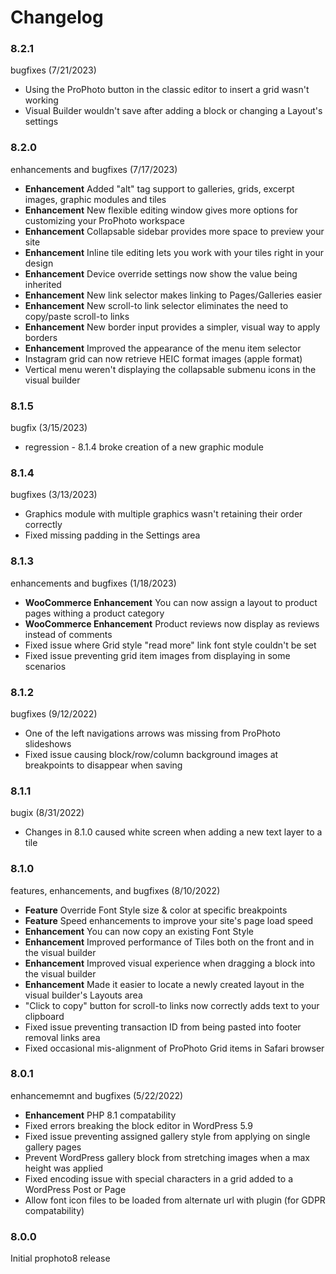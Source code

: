 # Changelog

### 8.2.1

bugfixes (7/21/2023)

* Using the ProPhoto button in the classic editor to insert a grid wasn't working
* Visual Builder wouldn't save after adding a block or changing a Layout's settings

### 8.2.0

enhancements and bugfixes (7/17/2023)

* **Enhancement** Added "alt" tag support to galleries, grids, excerpt images, graphic modules and tiles
* **Enhancement** New flexible editing window gives more options for customizing your ProPhoto workspace
* **Enhancement** Collapsable sidebar provides more space to preview your site
* **Enhancement** Inline tile editing lets you work with your tiles right in your design
* **Enhancement** Device override settings now show the value being inherited
* **Enhancement** New link selector makes linking to Pages/Galleries easier
* **Enhancement** New scroll-to link selector eliminates the need to copy/paste scroll-to links
* **Enhancement** New border input provides a simpler, visual way to apply borders
* **Enhancement** Improved the appearance of the menu item selector
* Instagram grid can now retrieve HEIC format images (apple format)
* Vertical menu weren't displaying the collapsable submenu icons in the visual builder

### 8.1.5

bugfix (3/15/2023)

* regression - 8.1.4 broke creation of a new graphic module

### 8.1.4

bugfixes (3/13/2023)

* Graphics module with multiple graphics wasn't retaining their order correctly
* Fixed missing padding in the Settings area

### 8.1.3

enhancements and bugfixes (1/18/2023)

* **WooCommerce Enhancement** You can now assign a layout to product pages withing a product category
* **WooCommerce Enhancement** Product reviews now display as reviews instead of comments
* Fixed issue where Grid style "read more" link font style couldn't be set
* Fixed issue preventing grid item images from displaying in some scenarios

### 8.1.2

bugfixes (9/12/2022)

* One of the left navigations arrows was missing from ProPhoto slideshows
* Fixed issue causing block/row/column background images at breakpoints to disappear when saving

### 8.1.1

bugix (8/31/2022)

* Changes in 8.1.0 caused white screen when adding a new text layer to a tile

### 8.1.0

features, enhancements, and bugfixes (8/10/2022)

* **Feature** Override Font Style size & color at specific breakpoints
* **Feature** Speed enhancements to improve your site's page load speed
* **Enhancement** You can now copy an existing Font Style
* **Enhancement** Improved performance of Tiles both on the front and in the visual builder
* **Enhancement** Improved visual experience when dragging a block into the visual builder
* **Enhancement** Made it easier to locate a newly created layout in the visual builder's Layouts area
* "Click to copy" button for scroll-to links now correctly adds text to your clipboard
* Fixed issue preventing transaction ID from being pasted into footer removal links area
* Fixed occasional mis-alignment of ProPhoto Grid items in Safari browser

### 8.0.1

enhancememnt and bugfixes (5/22/2022)

* **Enhancement** PHP 8.1 compatability
* Fixed errors breaking the block editor in WordPress 5.9
* Fixed issue preventing assigned gallery style from applying on single gallery pages
* Prevent WordPress gallery block from stretching images when a max height was applied
* Fixed encoding issue with special characters in a grid added to a WordPress Post or Page
* Allow font icon files to be loaded from alternate url with plugin (for GDPR compatability)

### 8.0.0

Initial prophoto8 release
